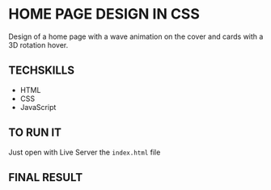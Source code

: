 # HOME PAGE DESIGN IN CSS
Design of a home page with a wave animation on the cover and cards with a 3D rotation hover.

## TECHSKILLS
- HTML
- CSS
- JavaScript

## TO RUN IT
Just open with Live Server the `index.html` file

## FINAL RESULT

